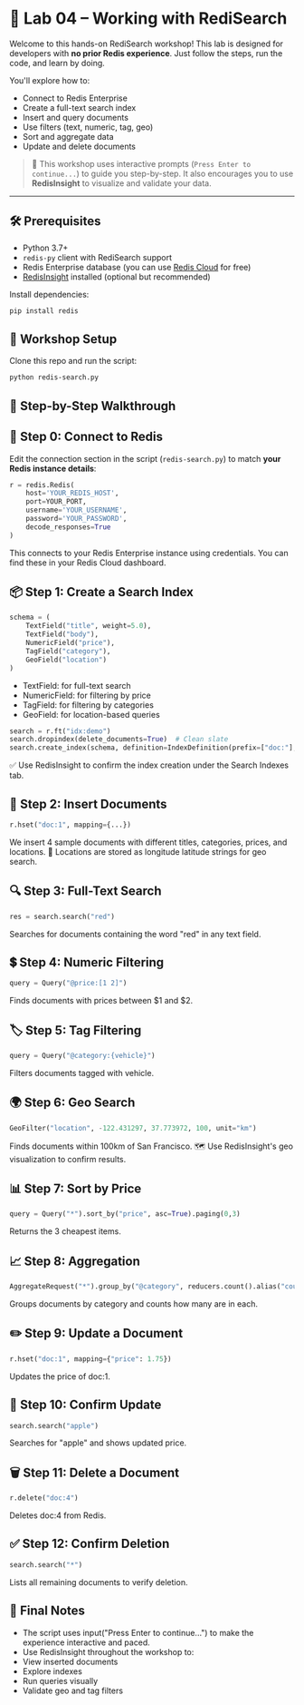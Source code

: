 # 🚀 Lab 04 – Working with RediSearch

Welcome to this hands-on RediSearch workshop! This lab is designed for developers with **no prior Redis experience**. Just follow the steps, run the code, and learn by doing.

You'll explore how to:

- Connect to Redis Enterprise  
- Create a full-text search index  
- Insert and query documents  
- Use filters (text, numeric, tag, geo)  
- Sort and aggregate data  
- Update and delete documents  

> 🧠 This workshop uses interactive prompts (`Press Enter to continue...`) to guide you step-by-step. It also encourages you to use **RedisInsight** to visualize and validate your data.

---

## 🛠️ Prerequisites

- Python 3.7+
- `redis-py` client with RediSearch support
- Redis Enterprise database (you can use [Redis Cloud](https://redis.com/try-free/) for free)
- [RedisInsight](https://redis.com/redis-enterprise/redis-insight/) installed (optional but recommended)

Install dependencies:

```bash
pip install redis
```

## 📁 Workshop Setup
Clone this repo and run the script:

```bash
python redis-search.py
```

## 🧪 Step-by-Step Walkthrough

## 🔌 Step 0: Connect to Redis
Edit the connection section in the script (`redis-search.py`) to match **your Redis instance details**:

```python
r = redis.Redis(
    host='YOUR_REDIS_HOST',
    port=YOUR_PORT,             
    username='YOUR_USERNAME',   
    password='YOUR_PASSWORD',   
    decode_responses=True
)
```
This connects to your Redis Enterprise instance using credentials. You can find these in your Redis Cloud dashboard.

## 📦 Step 1: Create a Search Index

```python
schema = (
    TextField("title", weight=5.0),
    TextField("body"),
    NumericField("price"),
    TagField("category"),
    GeoField("location")
)
```

- TextField: for full-text search
- NumericField: for filtering by price
- TagField: for filtering by categories
- GeoField: for location-based queries

```python
search = r.ft("idx:demo")
search.dropindex(delete_documents=True)  # Clean slate
search.create_index(schema, definition=IndexDefinition(prefix=["doc:"], index_type=IndexType.HASH))
```
✅ Use RedisInsight to confirm the index creation under the Search Indexes tab.

## 📝 Step 2: Insert Documents

```python
r.hset("doc:1", mapping={...})
```
We insert 4 sample documents with different titles, categories, prices, and locations.
📍 Locations are stored as longitude latitude strings for geo search.

## 🔍 Step 3: Full-Text Search

```python
res = search.search("red")
```
Searches for documents containing the word "red" in any text field.

## 💲 Step 4: Numeric Filtering

```python
query = Query("@price:[1 2]")
```
Finds documents with prices between $1 and $2.

## 🏷️ Step 5: Tag Filtering
```python
query = Query("@category:{vehicle}")
```
Filters documents tagged with vehicle.

## 🌍 Step 6: Geo Search
``` python
GeoFilter("location", -122.431297, 37.773972, 100, unit="km")
```

Finds documents within 100km of San Francisco.
🗺️ Use RedisInsight's geo visualization to confirm results.

## 📊 Step 7: Sort by Price
```python
query = Query("*").sort_by("price", asc=True).paging(0,3)
```
Returns the 3 cheapest items.

## 📈 Step 8: Aggregation
```python
AggregateRequest("*").group_by("@category", reducers.count().alias("count"))
```
Groups documents by category and counts how many are in each.

## ✏️ Step 9: Update a Document
```python
r.hset("doc:1", mapping={"price": 1.75})
```
Updates the price of doc:1.

## 🔁 Step 10: Confirm Update
```python
search.search("apple")
```
Searches for "apple" and shows updated price.

## 🗑️ Step 11: Delete a Document
```python
r.delete("doc:4")
```
Deletes doc:4 from Redis.

## ✅ Step 12: Confirm Deletion
```python
search.search("*")
```
Lists all remaining documents to verify deletion.

## 🎯 Final Notes
- The script uses input("Press Enter to continue...") to make the experience interactive and paced.
- Use RedisInsight throughout the workshop to:
- View inserted documents
- Explore indexes
- Run queries visually
- Validate geo and tag filters






